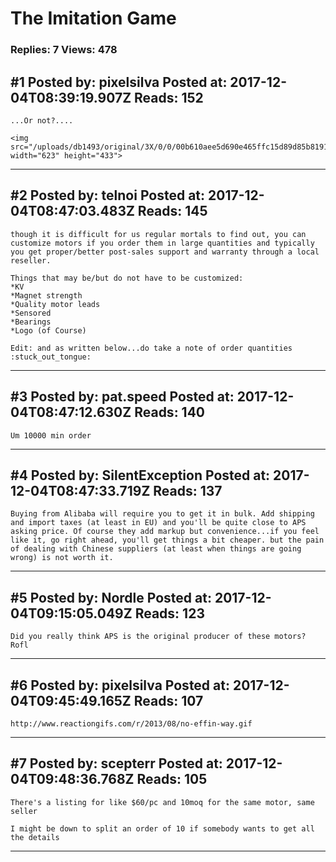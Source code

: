 # The Imitation Game

### Replies: 7 Views: 478

## \#1 Posted by: pixelsilva Posted at: 2017-12-04T08:39:19.907Z Reads: 152

```
...Or not?....

<img src="/uploads/db1493/original/3X/0/0/00b610aee5d690e465ffc15d89d85b81910a16bc.png" width="623" height="433">
```

---
## \#2 Posted by: telnoi Posted at: 2017-12-04T08:47:03.483Z Reads: 145

```
though it is difficult for us regular mortals to find out, you can customize motors if you order them in large quantities and typically you get proper/better post-sales support and warranty through a local reseller. 

Things that may be/but do not have to be customized:
*KV
*Magnet strength 
*Quality motor leads
*Sensored
*Bearings
*Logo (of Course)

Edit: and as written below...do take a note of order quantities :stuck_out_tongue:
```

---
## \#3 Posted by: pat.speed Posted at: 2017-12-04T08:47:12.630Z Reads: 140

```
Um 10000 min order
```

---
## \#4 Posted by: SilentException Posted at: 2017-12-04T08:47:33.719Z Reads: 137

```
Buying from Alibaba will require you to get it in bulk. Add shipping and import taxes (at least in EU) and you'll be quite close to APS asking price. Of course they add markup but convenience...if you feel like it, go right ahead, you'll get things a bit cheaper. but the pain of dealing with Chinese suppliers (at least when things are going wrong) is not worth it.
```

---
## \#5 Posted by: Nordle Posted at: 2017-12-04T09:15:05.049Z Reads: 123

```
Did you really think APS is the original producer of these motors? Rofl
```

---
## \#6 Posted by: pixelsilva Posted at: 2017-12-04T09:45:49.165Z Reads: 107

```
http://www.reactiongifs.com/r/2013/08/no-effin-way.gif
```

---
## \#7 Posted by: scepterr Posted at: 2017-12-04T09:48:36.768Z Reads: 105

```
There's a listing for like $60/pc and 10moq for the same motor, same seller

I might be down to split an order of 10 if somebody wants to get all the details
```

---
